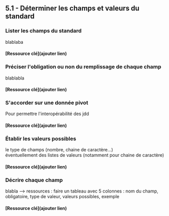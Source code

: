 ## 5.1 - Déterminer les champs et valeurs du standard  

### Lister les champs du standard  

blablaba 

#### [Ressource clé](ajouter lien)

### Préciser l'obligation ou non du remplissage de chaque champ    

blablabla 

#### [Ressource clé](ajouter lien)


### S'accorder sur une donnée pivot 

Pour permettre l'interopérabilité des jdd 

#### [Ressource clé](ajouter lien)

### Établir les valeurs possibles     

le type de champs (nombre, chaine de caractère...)  
éventuellement des listes de valeurs (notamment pour chaine de caractère) 

#### [Ressource clé](ajouter lien)

### Décrire chaque champ 

blabla 
--> ressources : faire un tableau avec 5 colonnes : nom du champ, obligatoire, type de valeur, valeurs possibles, exemple 

#### [Ressource clé](ajouter lien)
